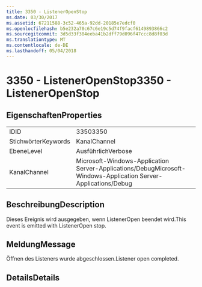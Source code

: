 ```yaml
---
title: 3350 - ListenerOpenStop
ms.date: 03/30/2017
ms.assetid: 67211588-3c52-465a-92dd-20185e7edcf0
ms.openlocfilehash: b5e232a70c67c6e19c5d74f9facf6149893866c2
ms.sourcegitcommit: 3d5d33f384eeba41b2dff79d096f47ccc8d8f03d
ms.translationtype: MT
ms.contentlocale: de-DE
ms.lasthandoff: 05/04/2018
---
```

# <a name="3350---listeneropenstop"></a><span data-ttu-id="6e94c-102">3350 - ListenerOpenStop</span><span class="sxs-lookup"><span data-stu-id="6e94c-102">3350 - ListenerOpenStop</span></span>
## <a name="properties"></a><span data-ttu-id="6e94c-103">Eigenschaften</span><span class="sxs-lookup"><span data-stu-id="6e94c-103">Properties</span></span>  
  
|||  
|-|-|  
|<span data-ttu-id="6e94c-104">ID</span><span class="sxs-lookup"><span data-stu-id="6e94c-104">ID</span></span>|<span data-ttu-id="6e94c-105">3350</span><span class="sxs-lookup"><span data-stu-id="6e94c-105">3350</span></span>|  
|<span data-ttu-id="6e94c-106">Stichwörter</span><span class="sxs-lookup"><span data-stu-id="6e94c-106">Keywords</span></span>|<span data-ttu-id="6e94c-107">Kanal</span><span class="sxs-lookup"><span data-stu-id="6e94c-107">Channel</span></span>|  
|<span data-ttu-id="6e94c-108">Ebene</span><span class="sxs-lookup"><span data-stu-id="6e94c-108">Level</span></span>|<span data-ttu-id="6e94c-109">Ausführlich</span><span class="sxs-lookup"><span data-stu-id="6e94c-109">Verbose</span></span>|  
|<span data-ttu-id="6e94c-110">Kanal</span><span class="sxs-lookup"><span data-stu-id="6e94c-110">Channel</span></span>|<span data-ttu-id="6e94c-111">Microsoft-Windows-Application Server-Applications/Debug</span><span class="sxs-lookup"><span data-stu-id="6e94c-111">Microsoft-Windows-Application Server-Applications/Debug</span></span>|  
  
## <a name="description"></a><span data-ttu-id="6e94c-112">Beschreibung</span><span class="sxs-lookup"><span data-stu-id="6e94c-112">Description</span></span>  
 <span data-ttu-id="6e94c-113">Dieses Ereignis wird ausgegeben, wenn ListenerOpen beendet wird.</span><span class="sxs-lookup"><span data-stu-id="6e94c-113">This event is emitted with ListenerOpen stop.</span></span>  
  
## <a name="message"></a><span data-ttu-id="6e94c-114">Meldung</span><span class="sxs-lookup"><span data-stu-id="6e94c-114">Message</span></span>  
 <span data-ttu-id="6e94c-115">Öffnen des Listeners wurde abgeschlossen.</span><span class="sxs-lookup"><span data-stu-id="6e94c-115">Listener open completed.</span></span>  
  
## <a name="details"></a><span data-ttu-id="6e94c-116">Details</span><span class="sxs-lookup"><span data-stu-id="6e94c-116">Details</span></span>
